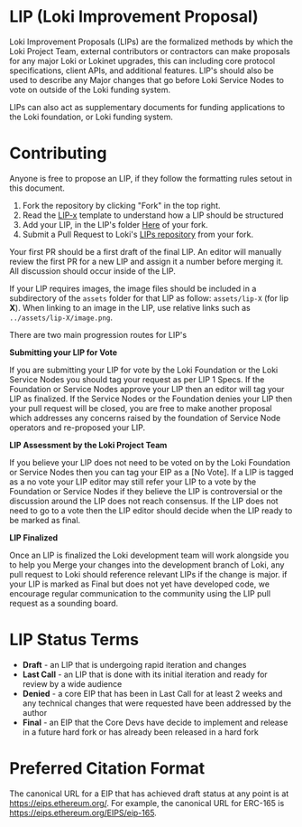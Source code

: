 # LIP (Loki Improvement Proposal)
Loki Improvement Proposals (LIPs) are the formalized methods by which the Loki Project Team, external contributors or contractors can make proposals for any major Loki or Lokinet upgrades, this can including core protocol specifications, client APIs, and additional features. LIP's should also be used to describe any Major changes that go before Loki Service Nodes to vote on outside of the Loki funding system. 


LIPs can also act as supplementary documents for funding applications  to the Loki foundation, or Loki funding system.

# Contributing

Anyone is free to propose an LIP, if they follow the formatting rules setout in this document. 

 1. Fork the repository by clicking "Fork" in the top right.
 2. Read the [LIP-x](lip-X.md) template to understand how a LIP should be structured
 2. Add your LIP, in the LIP's folder [Here](https://github.com/loki-project/LIPs/tree/master/LIPS) of your fork.
 3. Submit a Pull Request to Loki's [LIPs repository](https://github.com/loki-project/LIPs) from your fork.

Your first PR should be a first draft of the final LIP. An editor will manually review the first PR for a new LIP and assign it a number before merging it. All discussion should occur inside of the LIP.

If your LIP requires images, the image files should be included in a subdirectory of the `assets` folder for that LIP as follow: `assets/lip-X` (for lip **X**). When linking to an image in the LIP, use relative links such as `../assets/lip-X/image.png`.

There are two main progression routes for LIP's

**Submitting your LIP for Vote**

If you are submitting your LIP for vote by the Loki Foundation or the Loki Service Nodes you should tag your request as per LIP 1 Specs. If the Foundation or Service Nodes approve your LIP then an editor will tag your LIP as finalized. If the Service Nodes or the Foundation denies your LIP then your pull request will be closed, you are free to make another proposal which addresses any concerns raised by the foundation of Service Node operators and re-proposed your LIP.

**LIP Assessment by the Loki Project Team**

If you believe your LIP does not need to be voted on by the Loki Foundation or Service Nodes then you can tag your EIP as a [No Vote]. If a LIP is tagged as a no vote your LIP editor may still refer your LIP to a vote by the Foundation or Service Nodes if they believe the LIP is controversial or the discussion around the LIP does not reach consensus.
If the LIP does not need to go to a vote then the LIP editor should decide when the LIP ready to be marked as final. 

**LIP Finalized**

Once an LIP is finalized the Loki development team will work alongside you to help you Merge your changes into the development branch of Loki, any pull request to Loki should reference relevant LIPs if the change is major. if your LIP is marked as Final but does not yet have developed code, we encourage regular communication to the community using the LIP pull request as a sounding board.

# LIP Status Terms
* **Draft** - an LIP that is undergoing rapid iteration and changes
* **Last Call** - an LIP that is done with its initial iteration and ready for review by a wide audience
* **Denied** - a core EIP that has been in Last Call for at least 2 weeks and any technical changes that were requested have been addressed by the author
* **Final** - an EIP that the Core Devs have decide to implement and release in a future hard fork or has already been released in a hard fork

# Preferred Citation Format

The canonical URL for a EIP that has achieved draft status at any point is at https://eips.ethereum.org/. For example, the canonical URL for ERC-165 is https://eips.ethereum.org/EIPS/eip-165.
